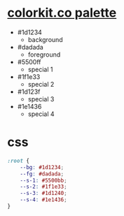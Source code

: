# [colorkit.co palette](https://colorkit.co/palette/1d1234-dadada-5500ff-1f1e33-1d123f-1e1436/)

- #1d1234 
  - background
- #dadada
  - foreground
- #5500ff
  - special 1
- #1f1e33
  - special 2
- #1d123f
  - special 3
- #1e1436
  - special 4

# css
```css
:root {
    --bg: #1d1234;
    --fg: #dadada;
    --s-1: #5500bb;
    --s-2: #1f1e33;
    --s-3: #1d1240;
    --s-4: #1e1436;
}
```
